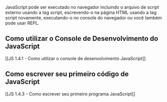 JavaScript pode ser executado no navegador incluindo o arquivo de script externo usando a tag script, escrevendo-o na página HTML usando a tag script novamente, executando-o no console do navegador ou você também pode usar REPL.
## Como utilizar o Console de Desenvolvimento do JavaScript
[[JS 1.4.1 - Como utilizar o console de desenvolvimento JavaScript]]
## Como escrever seu primeiro código de JavaScript
[[JS 1.4.3 - Como escrever seu primeiro programa JavaScript]]